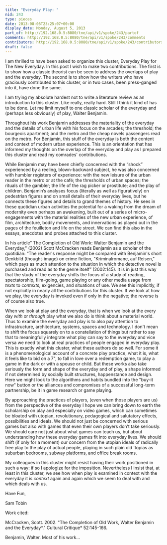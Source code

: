 ```yaml
---
title: "Everyday Play: "
nid: 243
type: pieces
date: 2013-08-05T23:25:07+00:00
display_date: Monday, August 5, 2013
part_of: http://192.168.0.5:8080/tne/api/v1/spoke/243/partof
comments: http://192.168.0.5:8080/tne/api/v1/spoke/243/comments
contributors: http://192.168.0.5:8080/tne/api/v1/spoke/243/contributors
draft: false
---
```


I am thrilled to have been asked to organize this cluster, Everyday Play for The New Everyday. In this post I wish to make two contributions. The first is to show how a classic theorist can be seen to address the overlaps of play and the everyday. The second is to show how the writers who have graciously contributed to this cluster, or in two cases, been press-ganged into it, have done the same.

I am trying my absolute hardest not to write a literature review as an introduction to this cluster. Like really, really hard. Still I think it kind of has to be done. Let me limit myself to one classic scholar of the everyday and (perhaps less obviously) of play, Walter Benjamin.

Throughout his work Benjamin addresses the materiality of the everyday and the details of urban life with his focus on the arcades; the threshold; the bourgeois apartment; and the metro and the cheap novels passengers read on the metro. For Benjamin, this stuff of the everyday is both the content and context of modern urban experience. This is an orientation that has informed my thoughts on the overlap of the everyday and play as I prepared this cluster and read my comrades' contributions.

While Benjamin may have been chiefly concerned with the “shock” experienced by a reeling, blown-backward subject, he was also concerned with humbler registers of experience: with the new leisure of the urban reader in the metro or at the café; the thresholds of urban spaces; the rituals of the gambler; the life of the rag picker or prostitute; and the play of children. Benjamin’s analyses focus (literally as well as figuratively) on pedestrian figures and on small details of their everyday lives, but he connects these figures and details to grand themes of history. He sees in these quotidian urban activities the potential for a waking from the dream of modernity even perhaps an awakening, built out of a series of micro-engagements with the material realities of the new urban experience, of film, architecture, bodily movements, and innervations as played out in the pages of the feuilleton and life on the street. We can find this also in the essays, anecdotes and probes attached to this cluster.

In his article” The Completion of Old Work: Walter Benjamin and the Everyday," (2002) Scott McCracken reads Benjamin as a scholar of the quotidian: “The reader's response might be compared with Benjamin's short Denkbild (thought-image) on crime fiction, "Kriminalromane, auf Reisen," which pays as much attention to the situation in which the detective novel is purchased and read as to the genre itself” (2002:145). It is in just this way that the study of the everyday shifts the focus of a study of reading, spectatorship, film-going, game playing or any other media usage from *texts* to *contexts*, exigencies, and situations of use. We see this implicitly, if not explicitly in nearly all the contributions for this cluster. If we look at how we play, the everyday is invoked even if only in the negative; the reverse is of course also true.

When we look at play and the everyday, that is when we look at the every day *with* or *through* play what we also do is think about a material world. Thus to examine the everyday and play is to also pay attention to infrastructure, architecture, systems, spaces and technology. I don't mean to shift the focus squarely on to a constellation of things but rather to say that to meaningfully integrate what play can say to the everyday and vice versa we need to look at real practices of people engaged in everyday play. This is exactly what this cluster, what these authors do so well. For some it is a phenomenological account of a concrete play practice, what it is, what it feels like to bid on a 7", to fall in love over a redemption game, to play a game in the dark or with a spouse or child. But these works also take seriously the form and shape of the everyday and of play, a shape informed if not determined by socially built structures, happenstance and design. Here we might look to the algorithms and habits bundled into the "buy-it now" button or the alliances and compromises of a successful long-term partnership, be it in game research or game playing.

By approaching the practices of players, (even when those players are us) from the perspective of the everyday I hope we can bring down to earth the scholarship on play and especially on video games, which can sometimes be bloated with utopian, revolutionary, pedagogical and salutatory effects, possibilities and ideals. We should not just be concerned with serious games but also with games that even their own players don’t take seriously. We should care not just about what games can teach us, but about understanding how these everyday games fit into everyday lives. We should shift (if only for a moment) our concern from the utopian ideals of radically free play to the play of actual people, playing in such plain old 'topias as suburban bedrooms, subway platforms, and office break rooms.

My colleagues in this cluster might resist having their work positioned in such a way: if so I apologize for the imposition. Nevertheless I insist that, at least in this cluster, we see how when play is examined in context with the everyday it is *context* again and again which we seem to deal with and which deals with us.

Have Fun,

Sam Tobin

Work cited:

McCracken, Scott. 2002. "The Completion of Old Work, Walter Benjamin and the Everyday*." Cultural Critique* 52:145-166.

Benjamin, Walter. Most of his work...
